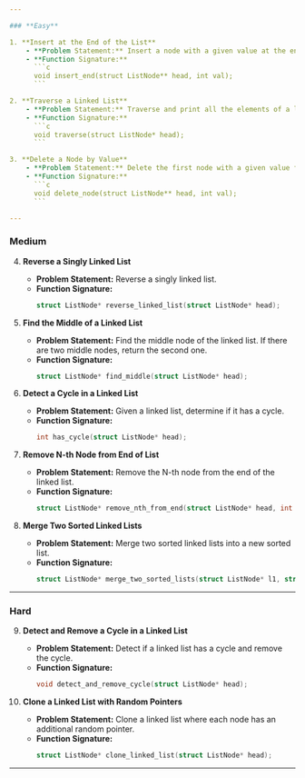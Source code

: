 ```yaml
---

### **Easy**

1. **Insert at the End of the List**
    - **Problem Statement:** Insert a node with a given value at the end of a singly linked list.
    - **Function Signature:**
      ```c
      void insert_end(struct ListNode** head, int val);
      ```

2. **Traverse a Linked List**
    - **Problem Statement:** Traverse and print all the elements of a linked list.
    - **Function Signature:**
      ```c
      void traverse(struct ListNode* head);
      ```

3. **Delete a Node by Value**
    - **Problem Statement:** Delete the first node with a given value from the linked list.
    - **Function Signature:**
      ```c
      void delete_node(struct ListNode** head, int val);
      ```

---
```


### **Medium**

4. **Reverse a Singly Linked List**
    - **Problem Statement:** Reverse a singly linked list.
    - **Function Signature:**
      ```c
      struct ListNode* reverse_linked_list(struct ListNode* head);
      ```

5. **Find the Middle of a Linked List**
    - **Problem Statement:** Find the middle node of the linked list. If there are two middle nodes, return the second one.
    - **Function Signature:**
      ```c
      struct ListNode* find_middle(struct ListNode* head);
      ```

6. **Detect a Cycle in a Linked List**
    - **Problem Statement:** Given a linked list, determine if it has a cycle.
    - **Function Signature:**
      ```c
      int has_cycle(struct ListNode* head);
      ```

7. **Remove N-th Node from End of List**
    - **Problem Statement:** Remove the N-th node from the end of the linked list.
    - **Function Signature:**
      ```c
      struct ListNode* remove_nth_from_end(struct ListNode* head, int n);
      ```

8. **Merge Two Sorted Linked Lists**
    - **Problem Statement:** Merge two sorted linked lists into a new sorted list.
    - **Function Signature:**
      ```c
      struct ListNode* merge_two_sorted_lists(struct ListNode* l1, struct ListNode* l2);
      ```

---

### **Hard**

9. **Detect and Remove a Cycle in a Linked List**
    - **Problem Statement:** Detect if a linked list has a cycle and remove the cycle.
    - **Function Signature:**
      ```c
      void detect_and_remove_cycle(struct ListNode* head);
      ```

10. **Clone a Linked List with Random Pointers**
    - **Problem Statement:** Clone a linked list where each node has an additional random pointer.
    - **Function Signature:**
      ```c
      struct ListNode* clone_linked_list(struct ListNode* head);
      ``` 

---

